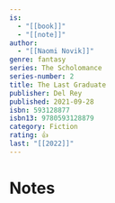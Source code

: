 ```yaml
---
is:
  - "[[book]]"
  - "[[note]]"
author:
  - "[[Naomi Novik]]"
genre: fantasy
series: The Scholomance
series-number: 2
title: The Last Graduate
publisher: Del Rey
published: 2021-09-28
isbn: 593128877
isbn13: 9780593128879
category: Fiction
rating: 👍
last: "[[2022]]"
---
```

# Notes
